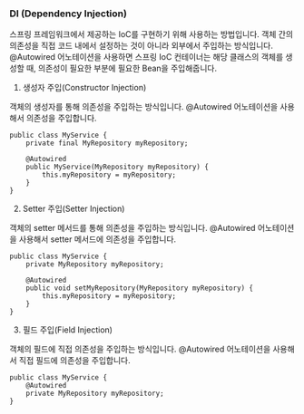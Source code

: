 ### DI (Dependency Injection)

스프링 프레임워크에서 제공하는 IoC를 구현하기 위해 사용하는 방법입니다. 객체 간의 의존성을 직접 코드 내에서 설정하는 것이 아니라 외부에서 주입하는 방식입니다.
@Autowired 어노테이션을 사용하면 스프링 IoC 컨테이너는 해당 클래스의 객체를 생성할 때, 의존성이 필요한 부분에 필요한 Bean을 주입해줍니다.

1. 생성자 주입(Constructor Injection)

객체의 생성자를 통해 의존성을 주입하는 방식입니다.
@Autowired 어노테이션을 사용해서 의존성을 주입합니다.
```
public class MyService {
    private final MyRepository myRepository;

    @Autowired
    public MyService(MyRepository myRepository) {
        this.myRepository = myRepository;
    }
}
```

2. Setter 주입(Setter Injection)

객체의 setter 메서드를 통해 의존성을 주입하는 방식입니다.
@Autowired 어노테이션을 사용해서 setter 메서드에 의존성을 주입합니다.

```
public class MyService {
    private MyRepository myRepository;

    @Autowired
    public void setMyRepository(MyRepository myRepository) {
        this.myRepository = myRepository;
    }
}
```

3. 필드 주입(Field Injection)

객체의 필드에 직접 의존성을 주입하는 방식입니다.
@Autowired 어노테이션을 사용해서 직접 필드에 의존성을 주입합니다.

```
public class MyService {
    @Autowired
    private MyRepository myRepository;
}
```